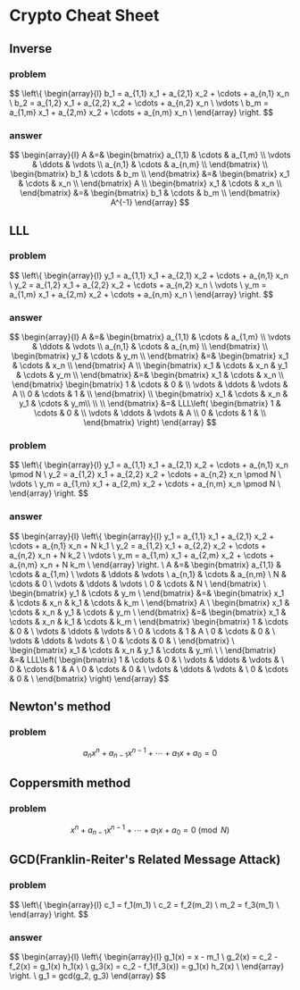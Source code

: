 # Crypto Cheat Sheet

## Inverse

### problem

$$
\left\\{
  \begin{array}{l}
    b_1 = a_{1,1} x_1 + a_{2,1} x_2 + \cdots + a_{n,1} x_n \\
    b_2 = a_{1,2} x_1 + a_{2,2} x_2 + \cdots + a_{n,2} x_n \\
    \vdots \\
    b_m = a_{1,m} x_1 + a_{2,m} x_2 + \cdots + a_{n,m} x_n \\
  \end{array}
\right.
$$

### answer

$$
\begin{array}{l}
  A &=&
    \begin{bmatrix}
      a_{1,1} & \cdots & a_{1,m} \\
      \vdots & \ddots & \vdots \\
      a_{n,1} & \cdots & a_{n,m} \\
  \end{bmatrix} \\
  \begin{bmatrix}
    b_1 & \cdots & b_m \\
  \end{bmatrix} &=&
  \begin{bmatrix}
    x_1 & \cdots & x_n \\
  \end{bmatrix}
  A \\
  \begin{bmatrix}
    x_1 & \cdots & x_n \\
  \end{bmatrix} &=&
  \begin{bmatrix}
    b_1 & \cdots & b_m \\
  \end{bmatrix}
  A^{-1}
\end{array}
$$

## LLL

### problem

$$
\left\\{
  \begin{array}{l}
    y_1 = a_{1,1} x_1 + a_{2,1} x_2 + \cdots + a_{n,1} x_n \\
    y_2 = a_{1,2} x_1 + a_{2,2} x_2 + \cdots + a_{n,2} x_n \\
    \vdots \\
    y_m = a_{1,m} x_1 + a_{2,m} x_2 + \cdots + a_{n,m} x_n \\
  \end{array}
\right.
$$

### answer

$$
\begin{array}{l}
  A &=&
  \begin{bmatrix}
    a_{1,1} & \cdots & a_{1,m} \\
    \vdots & \ddots & \vdots \\
    a_{n,1} & \cdots & a_{n,m} \\
  \end{bmatrix} \\
  \begin{bmatrix}
    y_1 & \cdots & y_m \\
  \end{bmatrix} &=&
  \begin{bmatrix}
    x_1 & \cdots & x_n \\
  \end{bmatrix}
  A \\
  \begin{bmatrix}
    x_1 & \cdots & x_n & y_1 & \cdots & y_m \\
  \end{bmatrix} &=&
  \begin{bmatrix}
    x_1 & \cdots & x_n \\
  \end{bmatrix}
  \begin{bmatrix}
    1 & \cdots & 0 & \\
    \vdots & \ddots & \vdots & A \\
    0 & \cdots & 1 & \\
  \end{bmatrix} \\
  \begin{bmatrix}
    x_1 & \cdots & x_n & y_1 & \cdots & y_m\\
    \\
    \\
  \end{bmatrix} &=&
  LLL\left(
    \begin{bmatrix}
      1 & \cdots & 0 & \\
      \vdots & \ddots & \vdots & A \\
      0 & \cdots & 1 & \\
    \end{bmatrix}
  \right)
\end{array}
$$

### problem

$$
\left\\{
  \begin{array}{l}
    y_1 = a_{1,1} x_1 + a_{2,1} x_2 + \cdots + a_{n,1} x_n \pmod N \\
    y_2 = a_{1,2} x_1 + a_{2,2} x_2 + \cdots + a_{n,2} x_n \pmod N \\
    \vdots \\
    y_m = a_{1,m} x_1 + a_{2,m} x_2 + \cdots + a_{n,m} x_n \pmod N \\
  \end{array}
\right.
$$

### answer

$$
\begin{array}{l}
  \left\\{
    \begin{array}{l}
      y_1 = a_{1,1} x_1 + a_{2,1} x_2 + \cdots + a_{n,1} x_n + N k_1 \\
      y_2 = a_{1,2} x_1 + a_{2,2} x_2 + \cdots + a_{n,2} x_n + N k_2 \\
      \vdots \\
      y_m = a_{1,m} x_1 + a_{2,m} x_2 + \cdots + a_{n,m} x_n + N k_m \\
    \end{array}
  \right. \\
  A &=&
  \begin{bmatrix}
    a_{1,1} & \cdots & a_{1,m} \\
    \vdots & \ddots & \vdots \\
    a_{n,1} & \cdots & a_{n,m} \\
    N & \cdots & 0 \\
    \vdots & \ddots & \vdots \\
    0 & \cdots & N \\
  \end{bmatrix} \\
  \begin{bmatrix}
    y_1 & \cdots & y_m \\
  \end{bmatrix} &=&
  \begin{bmatrix}
    x_1 & \cdots & x_n & k_1 & \cdots & k_m \\
  \end{bmatrix}
  A \\
  \begin{bmatrix}
    x_1 & \cdots & x_n & y_1 & \cdots & y_m \\
  \end{bmatrix} &=&
  \begin{bmatrix}
    x_1 & \cdots & x_n & k_1 & \cdots & k_m \\
  \end{bmatrix}
  \begin{bmatrix}
    1 & \cdots & 0 & \\
    \vdots & \ddots & \vdots & \\
    0 & \cdots & 1 & A \\
    0 & \cdots & 0 & \\
    \vdots & \ddots & \vdots & \\
    0 & \cdots & 0 & \\
  \end{bmatrix} \\
  \begin{bmatrix}
    x_1 & \cdots & x_n & y_1 & \cdots & y_m\\
    \\
    \\
  \end{bmatrix} &=&
  LLL\left(
    \begin{bmatrix}
      1 & \cdots & 0 & \\
      \vdots & \ddots & \vdots & \\
      0 & \cdots & 1 & A \\
      0 & \cdots & 0 & \\
      \vdots & \ddots & \vdots & \\
      0 & \cdots & 0 & \\
    \end{bmatrix}
  \right)
\end{array}
$$

## Newton's method

### problem

$$
a_n x^n + a_{n-1} x^{n-1} + \cdots + a_1 x + a_0 = 0
$$

## Coppersmith method

### problem

$$
x^n + a_{n-1} x^{n-1} + \cdots + a_1 x + a_0 = 0 \pmod N
$$

## GCD(Franklin-Reiter's Related Message Attack)

### problem

$$
\left\\{
  \begin{array}{l}
    c_1 = f_1(m_1) \\
    c_2 = f_2(m_2) \\
    m_2 = f_3(m_1) \\
  \end{array}
\right.
$$

### answer

$$
\begin{array}{l}
  \left\\{
    \begin{array}{l}
      g_1(x) = x - m_1 \\
      g_2(x) = c_2 - f_2(x) = g_1(x) h_1(x) \\
      g_3(x) = c_2 - f_1(f_3(x)) = g_1(x) h_2(x) \\
    \end{array}
  \right. \\
  g_1 = gcd(g_2, g_3)
\end{array}
$$
